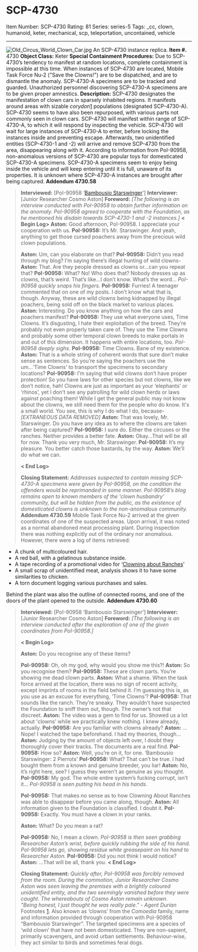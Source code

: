 # SCP-4730
Item Number: SCP-4730
Rating: 81
Series: series-5
Tags: _cc, clown, humanoid, keter, mechanical, scp, teleportation, uncontained, vehicle

---

![Old_Circus_World_Clown_Car.jpg](https://upload.wikimedia.org/wikipedia/commons/6/65/Old_Circus_World_Clown_Car.jpg)
An SCP-4730 instance replica.
**Item #.** 4730
**Object Class:** Keter
**Special Containment Procedures:** Due to SCP-4730’s tendency to manifest at random locations, complete containment is impossible at this time. When instances of SCP-4730 are located, Mobile Task Force Nu-2 ("Save the Clowns!") are to be dispatched, and are to dismantle the anomaly.
SCP-4730-A specimens are to be tracked and guarded. Unauthorized personnel discovering SCP-4730-A specimens are to be given proper amnestics.
**Description:** SCP-4730 designates the manifestation of clown cars in sparsely inhabited regions. It manifests around areas with sizable _corydon_[1](javascript:;) populations (designated SCP-4730-A). SCP-4730 seems to have also been repurposed, with various parts not commonly seen in clown cars.
SCP-4730 will manifest within range of SCP-4730-A, to which it will respond by inspecting the vehicle. SCP-4730 will wait for large instances of SCP-4730-A to enter, before locking the instances inside and preventing escape.
Afterwards, two unidentified entities (SCP-4730-1 and -2) will arrive and remove SCP-4730 from the area, disappearing along with it.
According to information from PoI-90958, non-anomalous versions of SCP-4730 are popular toys for domesticated SCP-4730-A specimens. SCP-4730-A specimens seem to enjoy being inside the vehicle and will keep entering until it is full, unaware of its properties. It is unknown where SCP-4730-A instances are brought after being captured.
**Addendum 4730.58**
> **Interviewed:** [PoI-90958 ‘[Bambousio Starswinger](http://scp-wiki.wikidot.com/corruption-within-the-clown-industry)’]
> **Interviewer:** [Junior Researcher Cosmo Aston]
> **Foreword:** _[The following is an interview conducted with PoI-90958 to obtain further information on the anomaly. PoI-90958 agreed to cooperate with the Foundation, as he mentioned his disdain towards SCP-4730-1 and -2 instances.]_
> **< Begin Log>**
> **Aston:** Good afternoon, PoI-90958. I appreciate your cooperation with us.
> **PoI-90958:** It’s Mr. Starswinger. And yeah, anything to get those cursed poachers away from the precious wild clown populations.  
>    
>  **Aston:** Um, can you elaborate on that?
> **PoI-90958:** Didn’t you read through my blog? I’m saying there’s illegal hunting of wild clowns-
> **Aston:** That. Are they people dressed as clowns or…can you repeat that?
> **PoI-90958:** What? No! Who does that? Nobody dresses up as clowns, that’s weird. That’s like…I don’t know. What’s the word…
> _PoI-90958 quickly snaps his fingers._
> **PoI-90958:** Furries! A teenager commented that on one of my posts. I don’t know what that is, though. Anyway, these are wild clowns being kidnapped by illegal poachers, being sold off on the black market to various places.
> **Aston:** Interesting. Do you know anything on how the cars and poachers manifest?
> **PoI-90958:** They use what everyone uses, Time Clowns. It’s disgusting, I hate their exploitation of the breed. They’re probably not even properly taken care of. They use the Time Clowns and probably some other temporal clown breeds to make portals in and out of this dimension. It happens with entire locations, too.
> _PoI-90958 deeply sighs._
> **PoI-90958:** Time Clowns. Bane of my existence.
> **Aston:** That is a whole string of coherent words that sure don’t make sense as sentences. So you’re saying the poachers use the um…‘Time Clowns’ to transport the specimens to secondary locations?
> **PoI-90958:** I’m saying that wild clowns don’t have proper protection! So you have laws for other species but not clowns, like we don’t notice, hah! Clowns are just as important as your ‘elephants’ or ‘rhinos’, yet I don’t see any patrolling for wild clown herds or laws against poaching them! While I get the general public may not know about the clowns, we still need them for the people who do know. It's a small world. You see, this is why I do what I do, because-
> _[EXTRANEOUS DATA REMOVED]_
> **Aston:** That was lovely, Mr. Starswinger. Do you have any idea as to where the clowns are taken after being captured?
> **PoI-90958:** I sure do. Either the circuses or the ranches. Neither provides a better fate.
> **Aston:** Okay…That will be all for now. Thank you very much, Mr. Starswinger.
> **PoI-90958:** It’s my pleasure. You better catch those bastards, by the way.
> **Aston:** We’ll do what we can.  
>    
>  **< End Log>**  
>    
>  **Closing Statement:** _Addresses suspected to contain missing SCP-4730-A specimens were given by PoI-90958, on the condition the offenders would be reprimanded in some manner. PoI-90958’s blog remains open to known members of the ‘clown husbandry’ community, but will be hidden from the public, as the existence of domesticated clowns is unknown to the non-anomalous community._
**Addendum 4730.59**
Mobile Task Force Nu-2 arrived at the given coordinates of one of the suspected areas.
Upon arrival, it was noted as a normal abandoned meat processing plant. During inspection there was nothing explicitly out of the ordinary nor anomalous. However, there were a log of items retrieved:
  * A chunk of multicoloured hair.
  * A red ball, with a gelatinous substance inside.
  * A tape recording of a promotional video for ‘[Clowning about Ranches](http://scp-wiki.wikidot.com/the-unethical-practices-of-clown-farming)'
  * A small scrap of unidentified meat, analysis shows it to have some similarities to chicken.
  * A torn document logging various purchases and sales.

Behind the plant was also the outline of connected rooms, and one of the doors of the plant opened to the outside.
**Addendum 4730.60**
> **Interviewed:** [PoI-90958 ‘Bambousio Starswinger’]
> **Interviewer:** [Junior Researcher Cosmo Aston]
> **Foreword:** _[The following is an interview conducted after the exploration of one of the given coordinates from PoI-90958.]_  
>    
>  **< Begin Log>**  
>    
>  **Aston:** Do you recognise any of these items?  
>    
>  **PoI-90958:** Oh, oh my god, why would you show me this?!
> **Aston:** So you recognise them?
> **PoI-90958:** These are clown parts. You’re showing me dead clown parts.
> **Aston:** What a shame. When the task force arrived at the location, there was no sign of recent activity, except imprints of rooms in the field behind it. I’m guessing this is, as you use as an excuse for everything, ‘Time Clowns’?
> **PoI-90958:** That sounds like the ranch. They’re sneaky. They wouldn’t have suspected the Foundation to sniff them out, though. The owner’s not that discreet.
> **Aston:** The video was a gem to find for us. Showed us a lot about 'clowns' while we practically knew nothing. I knew already, actually.
> **PoI-90958:** Are you familiar with clowns already?
> **Aston:** …Nope! I watched the tape beforehand. I had my theories, though…
> **Aston:** Judging by the amount of objects left over, I doubt they thoroughly cover their tracks. The documents are a real find.
> **PoI-90958:** How so?
> **Aston:** Well, you’re on it, for one. ‘Bambousio Starswinger: 2 Pierrots’
> **PoI-90958:** What? That can’t be true. I had bought them from a known and genuine breeder, you liar!
> **Aston:** No, it’s right here, see? I guess they weren’t as genuine as you thought.
> **PoI-90958:** My god. The whole entire system’s fucking corrupt, isn’t it…
> _PoI-90958 is seen putting his head in his hands._  
>    
>  **PoI-90958:** That makes no sense as to how Clowning About Ranches was able to disappear before you came along, though.
> **Aston:** All information given to the Foundation is classified. I doubt it.
> **PoI-90958:** Exactly. You must have a clown in your ranks.  
>    
>  **Aston:** What? Do you mean a rat?  
>    
>  **PoI-90958:** No, I mean a clown.
> _PoI-90958 is then seen grabbing Researcher Aston’s wrist, before quickly rubbing the side of his hand. PoI-90958 lets go, showing residue white greasepaint on his hand to Researcher Aston._
> **PoI-90958:** Did you not think I would notice?
> **Aston:** …That will be all, thank you.
> **< End Log>**  
>    
>  **Closing Statement:** _Quickly after, PoI-90958 was forcibly removed from the room. During the commotion, Junior Researcher Cosmo Aston was seen leaving the premises with a brightly coloured unidentified entity, and the two seemingly vanished before they were caught. The whereabouts of Cosmo Aston remain unknown._  
>  _"Being honest, I just thought he was really pale." - Agent Durian_
Footnotes
[1](javascript:;). Also known as ‘clowns’ from the _Comoedia_ family, name and information provided through cooperation with PoI-90958 “Bambousio Starswinger”. The targeted specimens are a species of ‘wild clown’ that have not been domesticated. They are non-sapient, primarily scavengers, and avoid urban settlements. Behaviour-wise, they act similar to birds and sometimes feral dogs.